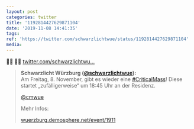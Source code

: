 ```yaml
---
layout: post
categories: twitter
title: '1192814427629871104'
date: '2019-11-08 14:41:35'
tags: 
ref: 'https://twitter.com/schwarzlichtwue/status/1192814427629871104'
media:
---
```

🚴‍♀️ 🚴‍♂️ [twitter.com/schwarzlichtwu…](https://twitter.com/schwarzlichtwue/status/1190610256927309826)
> <b>Schwarzlicht Würzburg ([@schwarzlichtwue](https://twitter.com/schwarzlichtwue)):</b>  
>Am Freitag, 8. November, gibt es wieder eine [#CriticalMass](/t/criticalmass)! Diese startet „zufälligerweise“ um 18:45 Uhr an der Residenz.  
>  
>  
>  
>[@cmwue](https://twitter.com/cmwue)  
>  
>  
>  
>Mehr Infos:  
>  
>[wuerzburg.demosphere.net/event/1911](https://wuerzburg.demosphere.net/event/1911)  

